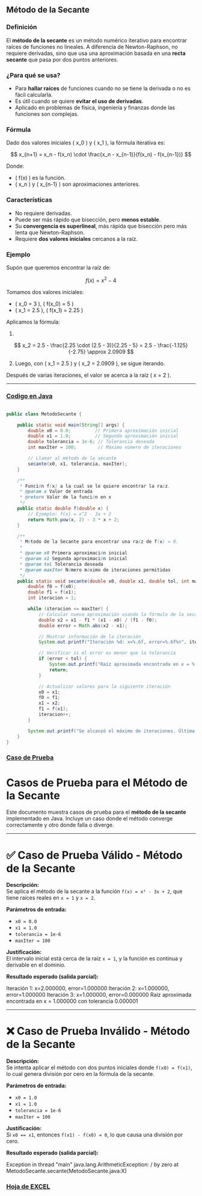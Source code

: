 ## **Método de la Secante**

### **Definición**
El **método de la secante** es un método numérico iterativo para encontrar raíces de funciones no lineales. A diferencia de Newton-Raphson, no requiere derivadas, sino que usa una aproximación basada en una **recta secante** que pasa por dos puntos anteriores.

### **¿Para qué se usa?**
- Para **hallar raíces** de funciones cuando no se tiene la derivada o no es fácil calcularla.
- Es útil cuando se quiere **evitar el uso de derivadas**.
- Aplicado en problemas de física, ingeniería y finanzas donde las funciones son complejas.

### **Fórmula**

Dado dos valores iniciales \( x_0 \) y \( x_1 \), la fórmula iterativa es:

$$
x_{n+1} = x_n - f(x_n) \cdot \frac{x_n - x_{n-1}}{f(x_n) - f(x_{n-1})}
$$

Donde:
- \( f(x) \) es la función.
- \( x_n \) y \( x_{n-1} \) son aproximaciones anteriores.

### **Características**
- No requiere derivadas.
- Puede ser más rápido que bisección, pero **menos estable**.
- Su **convergencia es superlineal**, más rápida que bisección pero más lenta que Newton-Raphson.
- Requiere **dos valores iniciales** cercanos a la raíz.

### **Ejemplo**

Supón que queremos encontrar la raíz de:

$$
f(x) = x^2 - 4
$$

Tomamos dos valores iniciales:

- \( x_0 = 3 \), \( f(x_0) = 5 \)
- \( x_1 = 2.5 \), \( f(x_1) = 2.25 \)

Aplicamos la fórmula:

1. 
$$
x_2 = 2.5 - \frac{2.25 \cdot (2.5 - 3)}{2.25 - 5} 
= 2.5 - \frac{-1.125}{-2.75} \approx 2.0909
$$

2. Luego, con \( x_1 = 2.5 \) y \( x_2 = 2.0909 \), se sigue iterando.

Después de varias iteraciones, el valor se acerca a la raíz \( x = 2 \).

---

### [Codigo en Java](Secante.java)

```java

public class MetodoSecante {

    public static void main(String[] args) {
        double x0 = 0.0;         // Primera aproximación inicial
        double x1 = 1.0;         // Segunda aproximación inicial
        double tolerancia = 1e-6; // Tolerancia deseada
        int maxIter = 100;        // Máximo número de iteraciones

        // Llamar al método de la secante
        secante(x0, x1, tolerancia, maxIter);
    }

    /**
     * Función f(x) a la cual se le quiere encontrar la raíz.
     * @param x Valor de entrada
     * @return Valor de la función en x
     */
    public static double f(double x) {
        // Ejemplo: f(x) = x^2 - 3x + 2
        return Math.pow(x, 2) - 3 * x + 2;
    }

    /**
     * Método de la Secante para encontrar una raíz de f(x) = 0.
     *
     * @param x0 Primera aproximación inicial
     * @param x1 Segunda aproximación inicial
     * @param tol Tolerancia deseada
     * @param maxIter Número máximo de iteraciones permitidas
     */
    public static void secante(double x0, double x1, double tol, int maxIter) {
        double f0 = f(x0);
        double f1 = f(x1);
        int iteracion = 1;

        while (iteracion <= maxIter) {
            // Calcular nueva aproximación usando la fórmula de la secante
            double x2 = x1 - f1 * (x1 - x0) / (f1 - f0);
            double error = Math.abs(x2 - x1);

            // Mostrar información de la iteración
            System.out.printf("Iteración %d: x=%.6f, error=%.6f%n", iteracion, x2, error);

            // Verificar si el error es menor que la tolerancia
            if (error < tol) {
                System.out.printf("Raíz aproximada encontrada en x = %.6f con tolerancia %.6f%n", x2, tol);
                return;
            }

            // Actualizar valores para la siguiente iteración
            x0 = x1;
            f0 = f1;
            x1 = x2;
            f1 = f(x1);
            iteracion++;
        }

        System.out.printf("Se alcanzó el máximo de iteraciones. Última aproximación: x = %.6f%n", x1);
    }
}

```

### [Caso de Prueba](Casos_de_Prueba) 

# Casos de Prueba para el Método de la Secante

Este documento muestra casos de prueba para el **método de la secante** implementado en Java. Incluye un caso donde el método converge correctamente y otro donde falla o diverge.

---

# ✅ Caso de Prueba Válido - Método de la Secante

**Descripción:**  
Se aplica el método de la secante a la función `f(x) = x² - 3x + 2`, que tiene raíces reales en `x = 1` y `x = 2`.

**Parámetros de entrada:**
- `x0 = 0.0`
- `x1 = 1.0`
- `tolerancia = 1e-6`
- `maxIter = 100`

**Justificación:**  
El intervalo inicial está cerca de la raíz `x = 1`, y la función es continua y derivable en el dominio.

**Resultado esperado (salida parcial):**

Iteración 1: x=2.000000, error=1.000000
Iteración 2: x=1.000000, error=1.000000
Iteración 3: x=1.000000, error=0.000000
Raíz aproximada encontrada en x = 1.000000 con tolerancia 0.000001

---

# ❌ Caso de Prueba Inválido - Método de la Secante

**Descripción:**  
Se intenta aplicar el método con dos puntos iniciales donde `f(x0) = f(x1)`, lo cual genera división por cero en la fórmula de la secante.

**Parámetros de entrada:**
- `x0 = 1.0`
- `x1 = 1.0`
- `tolerancia = 1e-6`
- `maxIter = 100`

**Justificación:**  
Si `x0 == x1`, entonces `f(x1) - f(x0) = 0`, lo que causa una división por cero.

**Resultado esperado (salida parcial):**

Exception in thread "main" java.lang.ArithmeticException: / by zero
at MetodoSecante.secante(MetodoSecante.java:X)


### [Hoja de EXCEL](Secante.xlsx)
